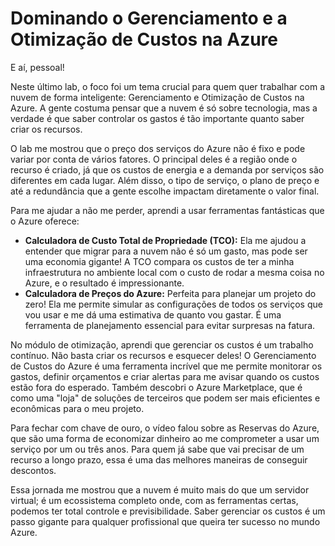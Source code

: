 # Dominando o Gerenciamento e a Otimização de Custos na Azure

E aí, pessoal!

Neste último lab, o foco foi um tema crucial para quem quer trabalhar com a nuvem de forma inteligente: Gerenciamento e Otimização de Custos na Azure. A gente costuma pensar que a nuvem é só sobre tecnologia, mas a verdade é que saber controlar os gastos é tão importante quanto saber criar os recursos.

O lab me mostrou que o preço dos serviços do Azure não é fixo e pode variar por conta de vários fatores. O principal deles é a região onde o recurso é criado, já que os custos de energia e a demanda por serviços são diferentes em cada lugar. Além disso, o tipo de serviço, o plano de preço e até a redundância que a gente escolhe impactam diretamente o valor final.

Para me ajudar a não me perder, aprendi a usar ferramentas fantásticas que o Azure oferece:

- **Calculadora de Custo Total de Propriedade (TCO):** Ela me ajudou a entender que migrar para a nuvem não é só um gasto, mas pode ser uma economia gigante! A TCO compara os custos de ter a minha infraestrutura no ambiente local com o custo de rodar a mesma coisa no Azure, e o resultado é impressionante.
- **Calculadora de Preços do Azure:** Perfeita para planejar um projeto do zero! Ela me permite simular as configurações de todos os serviços que vou usar e me dá uma estimativa de quanto vou gastar. É uma ferramenta de planejamento essencial para evitar surpresas na fatura.

No módulo de otimização, aprendi que gerenciar os custos é um trabalho contínuo. Não basta criar os recursos e esquecer deles! O Gerenciamento de Custos do Azure é uma ferramenta incrível que me permite monitorar os gastos, definir orçamentos e criar alertas para me avisar quando os custos estão fora do esperado. Também descobri o Azure Marketplace, que é como uma "loja" de soluções de terceiros que podem ser mais eficientes e econômicas para o meu projeto.

Para fechar com chave de ouro, o vídeo falou sobre as Reservas do Azure, que são uma forma de economizar dinheiro ao me comprometer a usar um serviço por um ou três anos. Para quem já sabe que vai precisar de um recurso a longo prazo, essa é uma das melhores maneiras de conseguir descontos.

Essa jornada me mostrou que a nuvem é muito mais do que um servidor virtual; é um ecossistema completo onde, com as ferramentas certas, podemos ter total controle e previsibilidade. Saber gerenciar os custos é um passo gigante para qualquer profissional que queira ter sucesso no mundo Azure.
